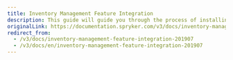 ```yaml
---
title: Inventory Management Feature Integration
description: This guide will guide you through the process of installing and configuring the Inventory Management feature for your project.
originalLink: https://documentation.spryker.com/v3/docs/inventory-management-feature-integration-201907
redirect_from:
  - /v3/docs/inventory-management-feature-integration-201907
  - /v3/docs/en/inventory-management-feature-integration-201907
---
```



